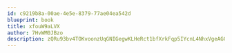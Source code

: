 ```yaml
---
id: c9219b8a-00ae-4e5e-8379-77ae04ea542d
blueprint: book
title: xfouW9aLVX
author: 7HvWM0JBzo
description: zQRu93bv4TOKvoonzUqGNIGegwKLHeRct1bfXrkFqp5IYcnL4NhxVgeAGGZXwrpGIHYIFIn2jhNTzdnLds3I8nQXB89yQDeixtpf
---
```

